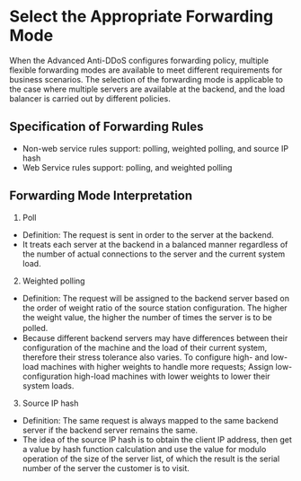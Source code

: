 # Select the Appropriate Forwarding Mode

When the Advanced Anti-DDoS configures forwarding policy, multiple flexible forwarding modes are available to meet different requirements for business scenarios.
The selection of the forwarding mode is applicable to the case where multiple servers are available at the backend, and the load balancer is carried out by different policies.

## Specification of Forwarding Rules
- Non-web service rules support: polling, weighted polling, and source IP hash
- Web Service rules support: polling, and weighted polling

## Forwarding Mode Interpretation
1. Poll</BR>
- Definition: The request is sent in order to the server at the backend.
- It treats each server at the backend in a balanced manner regardless of the number of actual connections to the server and the current system load.
2. Weighted polling
- Definition: The request will be assigned to the backend server based on the order of weight ratio of the source station configuration. The higher the weight value, the higher the number of times the server is to be polled.　　
- Because different backend servers may have differences between their configuration of the machine and the load of their current system, therefore their stress tolerance also varies. To configure high- and low-load machines with higher weights to handle more requests; Assign low-configuration high-load machines with lower weights to lower their system loads.
3. Source IP hash
- Definition: The same request is always mapped to the same backend server if the backend server remains the same.
- The idea of the source IP hash is to obtain the client IP address, then get a value by hash function calculation and use the value for modulo operation of the size of the server list, of which the result is the serial number of the server the customer is to visit.

